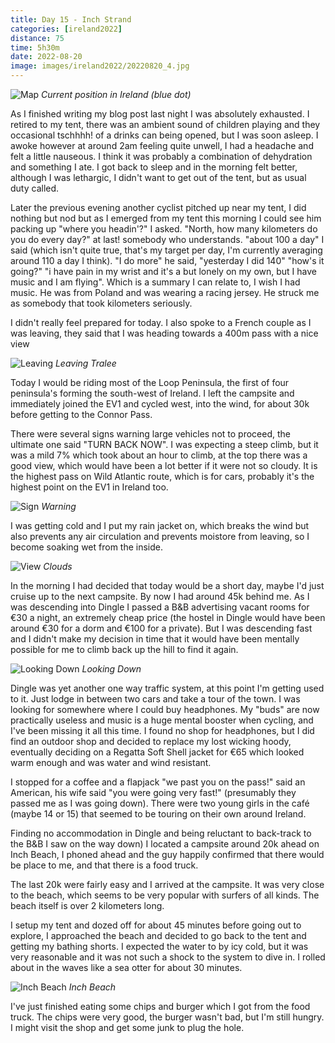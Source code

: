 ```yaml
--- 
title: Day 15 - Inch Strand
categories: [ireland2022]
distance: 75
time: 5h30m
date: 2022-08-20
image: images/ireland2022/20220820_4.jpg
---
```


![Map](/images/ireland2022/20220820_map.jpg) 
*Current position in Ireland (blue dot)*

As I finished writing my blog post last night I was absolutely exhausted. I
retired to my tent, there was an ambient sound of children playing and they
occasional tschhhh! of a drinks can being opened, but I was soon asleep. I
awoke however at around 2am feeling quite unwell, I had a headache and felt a
little nauseous. I think it was probably a combination of dehydration and
something I ate. I got back to sleep and in the morning felt better, although
I was lethargic, I didn't want to get out of the tent, but as usual duty
called.

Later the previous evening another cyclist pitched up near my tent, I did
nothing but nod but as I emerged from my tent this morning I could see him
packing up "where you headin'?" I asked. "North, how many kilometers do you
do every day?" at last! somebody who understands. "about 100 a day" I said
(which isn't quite true, that's my target per day, I'm currently averaging
around 110 a day I think). "I do more" he said, "yesterday I did 140" "how's
it going?" "i have pain in my wrist and it's a but lonely on my own, but I
have music and I am flying". Which is a summary I can relate to, I wish I had
music. He was from Poland and was wearing a racing jersey. He struck me as
somebody that took kilometers seriously.

I didn't really feel prepared for today. I also spoke to a French couple as I
was leaving, they said that I was heading towards a 400m pass with a nice view

![Leaving](/images/ireland2022/20220820_1.jpg) 
*Leaving Tralee*

Today I would be riding most of the Loop Peninsula, the first of four
peninsula's forming the south-west of Ireland. I left the campsite and
immediately joined the EV1 and cycled west, into the wind, for about 30k
before getting to the Connor Pass.

There were several signs warning large vehicles not to proceed, the ultimate
one said "TURN BACK NOW". I was expecting a steep climb, but it was a mild 7%
which took about an hour to climb, at the top there was a good view, which
would have been a lot better if it were not so cloudy. It is the
highest pass on Wild Atlantic route, which is for cars, probably it's the
highest point on the EV1 in Ireland too.

![Sign](/images/ireland2022/20220820_2.jpg) 
*Warning*

I was getting cold and I put my rain jacket on, which breaks the wind but also
prevents any air circulation and prevents moistore from leaving, so I become
soaking wet from the inside.

![View](/images/ireland2022/20220820_3.jpg) 
*Clouds*

In the morning I had decided that today would be a short day, maybe I'd just
cruise up to the next campsite. By now I had around 45k behind me. As I was
descending into Dingle I passed a B&B advertising vacant rooms for €30 a
night, an extremely cheap price (the hostel in Dingle would have been around
€30 for a dorm and €100 for a private). But I was descending fast and I didn't
make my decision in time that it would have been mentally possible for me to
climb back up the hill to find it again.

![Looking Down](/images/ireland2022/20220820_4.jpg) 
*Looking Down*

Dingle was yet another one way traffic system, at this point I'm getting used
to it. Just lodge in between two cars and take a tour of the town. I was
looking for somewhere where I could buy headphones. My "buds" are now
practically useless and music is a huge mental booster when cycling, and I've
been missing it all this time. I found no shop for headphones, but I did find
an outdoor shop and decided to replace my lost wicking hoody, eventually
deciding on a Regatta Soft Shell jacket for €65 which looked warm enough and
was water and wind resistant.

I stopped for a coffee and a flapjack "we past you on the pass!" said an American, his
wife said "you were going very fast!" (presumably they passed me as I was
going down). There were two young girls in the café (maybe 14 or 15) that
seemed to be touring on their own around Ireland.

Finding no accommodation in Dingle and being reluctant to back-track to the B&B
I saw on the way down) I located a campsite around 20k ahead on Inch Beach, I
phoned ahead and the guy happily confirmed that there would be place to me,
and that there is a food truck.

The last 20k were fairly easy and I arrived at the campsite. It was very close
to the beach, which seems to be very popular with surfers of all kinds. The
beach itself is over 2 kilometers long.

I setup my tent and dozed off for about 45 minutes before going out to
explore, I approached the beach and decided to go back to the tent and getting
my bathing shorts. I expected the water to by icy cold, but it was very
reasonable and it was not such a shock to the system to dive in. I rolled
about in the waves like a sea otter for about 30 minutes.

![Inch Beach](/images/ireland2022/20220820_5.jpg) 
*Inch Beach*

I've just finished eating some chips and burger which I got from the food
truck. The chips were very good, the burger wasn't bad, but I'm still hungry.
I might visit the shop and get some junk to plug the hole.
